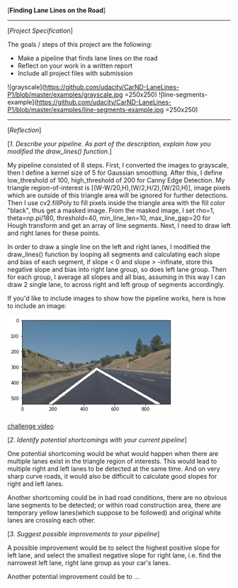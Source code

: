 [**Finding Lane Lines on the Road**]



---

[*Project Specification*]

The goals / steps of this project are the following:
* Make a pipeline that finds lane lines on the road
* Reflect on your work in a written report
* Include all project files with submission


[//]: # (Image References)

![grayscale](https://github.com/udacity/CarND-LaneLines-P1/blob/master/examples/grayscale.jpg =250x250)
![line-segments-example](https://github.com/udacity/CarND-LaneLines-P1/blob/master/examples/line-segments-example.jpg =250x250)


---

[*Reflection*]


[*1. Describe your pipeline. As part of the description, explain how you modified the draw_lines() function.*]

My pipeline consisted of 8 steps. First, I converted the images to grayscale, then I define a kernel size of 5 for Gaussian smoothing. After this, I define low_threshold of 100, high_threshold of 200 for Canny Edge Detection. My triangle region-of-interest is [(W-W/20,H),(W/2,H/2),(W/20,H)], image pixels which are outside of this triangle area will be ignored for further detections. Then I use cv2.fillPoly to fill pixels inside the triangle area with the fill color "black", thus get a masked image. From the masked image, I set rho=1, theta=np.pi/180, threshold=40, min_line_len=10, max_line_gap=20 for Hough transform and get an array of line segments. Next, I need to draw left and right lanes for these points.

In order to draw a single line on the left and right lanes, I modified the draw_lines() function by looping all segments and calculating each slope and bias of each segment, if slope < 0 and slope > -infinate, store this negative slope and bias into right lane group, so does left lane group. Then for each group, I average all slopes and all bias, assuming in this way I can draw 2 single lane, to across right and left group of segments accordingly.

If you'd like to include images to show how the pipeline works, here is how to include an image:

![founded lanes marked with white lines](https://github.com/byronrwth/Udacity-SelfDrivingCar-ND-Term1/blob/master/ComputerVision/CarND-LaneLines-P1/found_lanes.png)

[challenge video](https://youtu.be/isCo9Dj7DhA)



[*2. Identify potential shortcomings with your current pipeline*]


One potential shortcoming would be what would happen when there are multiple lanes exist in the triangle region of interests. This would lead to multiple right and left lanes to be detected at the same time. And on very sharp curve roads, it would also be difficult to calculate good slopes for right and left lanes.

Another shortcoming could be in bad road conditions, there are no obvious lane segments to be detected; or within road construction area, there are temporary yellow lanes(which suppose to be followed) and original white lanes are crossing each other.


[*3. Suggest possible improvements to your pipeline*]

A possible improvement would be to select the highest positive slope for left lane, and select the smallest negative slope for right lane, i.e. find the narrowest left lane, right lane group as your car's lanes.

Another potential improvement could be to ...
